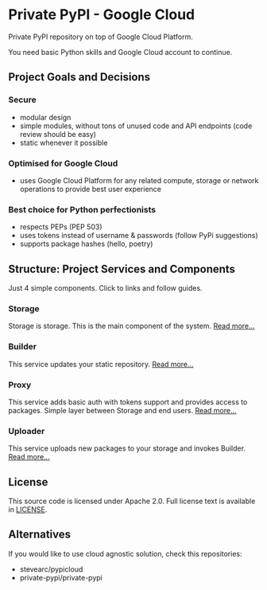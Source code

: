 Private PyPI - Google Cloud
===========================

Private PyPI repository on top of Google Cloud Platform. 

You need basic Python skills and Google Cloud account to continue.


Project Goals and Decisions
---------------------------

### Secure

- modular design
- simple modules, without tons of unused code and API endpoints (code review should be easy)
- static whenever it possible

### Optimised for Google Cloud

- uses Google Cloud Platform for any related compute, storage or network operations to provide best user experience

### Best choice for Python perfectionists
- respects PEPs (PEP 503)
- uses tokens instead of username & passwords (follow PyPi suggestions)
- supports package hashes (hello, poetry)


Structure: Project Services and Components
------------------------------------------

Just 4 simple components. Click to links and follow guides.

### Storage

Storage is storage. This is the main component of the system. [Read more...](storage/README.md)

### Builder

This service updates your static repository. [Read more...](builder/README.md)

### Proxy

This service adds basic auth with tokens support and provides access to packages. Simple layer between Storage and end users. [Read more...](proxy/README.md)

### Uploader

This service uploads new packages to your storage and invokes Builder. [Read more...](uploader/README.md)


License
-------

This source code is licensed under Apache 2.0. Full license text is available in [LICENSE](LICENSE).


Alternatives
------------

If you would like to use cloud agnostic solution, check this repositories:
- stevearc/pypicloud
- private-pypi/private-pypi
